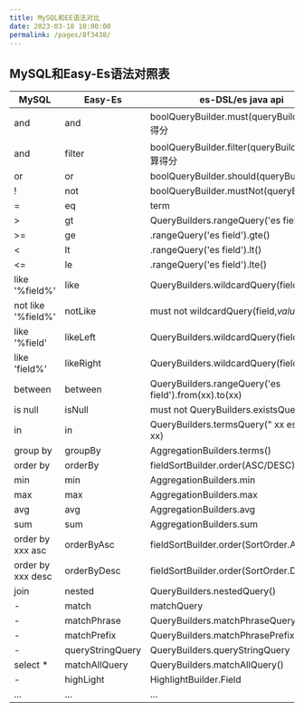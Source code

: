 ```yaml
---
title: MySQL和EE语法对比
date: 2023-03-18 10:00:00
permalink: /pages/8f3438/
---
```

## MySQL和Easy-Es语法对照表

| MySQL | Easy-Es | es-DSL/es java api|
| --- | --- |--- |
| and | and |boolQueryBuilder.must(queryBuilder) 计算得分|
| and| filter | boolQueryBuilder.filter(queryBuilder)不计算得分|
| or | or | boolQueryBuilder.should(queryBuilder)|
| ! | not| boolQueryBuilder.mustNot(queryBuilder)|
| = | eq | term|
| > | gt | QueryBuilders.rangeQuery('es field').gt()|
| >= | ge | .rangeQuery('es field').gte()|
| < | lt | .rangeQuery('es field').lt() |
| <= | le | .rangeQuery('es field').lte()| 
| like '%field%' | like | QueryBuilders.wildcardQuery(field,*value*)|
| not like '%field%' | notLike | must not wildcardQuery(field,*value*)|
| like '%field' | likeLeft | QueryBuilders.wildcardQuery(field,*value)|
| like 'field%' | likeRight | QueryBuilders.wildcardQuery(field,value*)|
| between | between | QueryBuilders.rangeQuery('es field').from(xx).to(xx) |
| is null | isNull | must not QueryBuilders.existsQuery(field) |
| in | in | QueryBuilders.termsQuery(" xx es field", xx)|
| group by | groupBy | AggregationBuilders.terms()|
| order by | orderBy | fieldSortBuilder.order(ASC/DESC)|
| min | min | AggregationBuilders.min|
| max | max |AggregationBuilders.max|
| avg | avg |AggregationBuilders.avg|
| sum | sum |AggregationBuilders.sum| 
| order by xxx asc | orderByAsc | fieldSortBuilder.order(SortOrder.ASC)|
| order by xxx desc | orderByDesc |fieldSortBuilder.order(SortOrder.DESC)|
|join | nested |QueryBuilders.nestedQuery()|
| - | match |matchQuery|
| - | matchPhrase |QueryBuilders.matchPhraseQuery|
| - | matchPrefix |QueryBuilders.matchPhrasePrefixQuery|
| - | queryStringQuery |QueryBuilders.queryStringQuery|
| select * | matchAllQuery |QueryBuilders.matchAllQuery()|
| - | highLight |HighlightBuilder.Field |
| ... | ... | ...|

